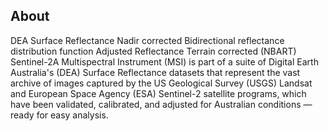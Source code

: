 ## About

DEA Surface Reflectance Nadir corrected Bidirectional reflectance distribution function Adjusted Reflectance Terrain corrected (NBART) Sentinel-2A Multispectral Instrument (MSI) is part of a suite of Digital Earth Australia's (DEA) Surface Reflectance datasets that represent the vast archive of images captured by the US Geological Survey (USGS) Landsat and European Space Agency (ESA) Sentinel-2 satellite programs, which have been validated, calibrated, and adjusted for Australian conditions — ready for easy analysis.

